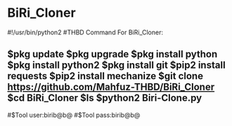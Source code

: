 # BiRi_Cloner
#!/usr/bin/python2
#THBD
Command For BiRi_Cloner:

$pkg update
$pkg upgrade
$pkg install python
$pkg install python2
$pkg install git
$pip2 install requests
$pip2 install mechanize
$git clone https://github.com/Mahfuz-THBD/BiRi_Cloner 
$cd BiRi_Cloner
$ls
$python2 Biri-Clone.py
----------------------------------------------
#$Tool user:birib@b@
#$Tool pass:birib@b@
